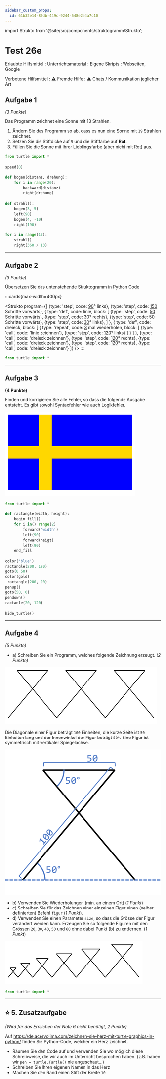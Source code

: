 ```yaml
---
sidebar_custom_props:
  id: 61b32e14-80db-449c-9244-548e2e4a7c10
---
```

import Strukto from '@site/src/components/struktogramm/Strukto';

# Test 26e

Erlaubte Hilfsmittel
: Unterrichtsmaterial
: Eigene Skripts
: Webseiten, Google

Verbotene Hilfsmittel
: ⚠️ Fremde Hilfe
: ⚠️ Chats / Kommunikation jeglicher Art


<Solution webKey="50619fbd-2a82-4608-bd1b-b04a251ef4f6" title="Testfragen" open>

## Aufgabe 1
*(3 Punkte)*

Das Programm zeichnet eine Sonne mit 13 Strahlen.
1. Ändern Sie das Programm so ab, dass es nun eine Sonne mit `19` Strahlen zeichnet.
2. Setzen Sie die Stiftdicke auf `5` und die Stiftfarbe auf **Rot**.
3. Füllen Sie die Sonne mit Ihrer Lieblingsfarbe (aber nicht mit Rot) aus.

```py live_py title=aufgabe1.py id=bc26c5ea-c372-41ed-93bb-66b5059cb5c6 versioned readonly
from turtle import *

speed(0)

def bogen(distanz, drehung):
    for i in range(20):
        backward(distanz)
        right(drehung)

def strahl():
    bogen(3, 5)
    left(90)
    bogen(4, -10)
    right(190)

for i in range(13):
    strahl()
    right(360 / 13)
```

---

## Aufgabe 2
*(3 Punkte)*

Übersetzen Sie das untenstehende Struktogramm in Python Code

:::cards{max-width=400px}

<Strukto program={[
    {type: 'step', code: <span><u>90</u>° links</span>},
    {type: 'step', code: <span><u>150</u> Schritte vorwärts</span>},
    {
        type: 'def', 
        code: <span>linie</span>,
        block: [
            {type: 'step', code: <span><u>50</u> Schritte vorwärts</span>},
            {type: 'step', code: <span><u>30</u>° rechts</span>},
            {type: 'step', code: <span><u>50</u> Schritte vorwärts</span>},
            {type: 'step', code: <span><u>30</u>° links</span>},
        ]
    },
    {
        type: 'def', 
        code: <span>dreieck</span>,
        block: [
            {
                type: 'repeat', 
                code: <span><u>3</u> mal wiederholen</span>,
                block: [
                    {type: 'call', code: 'linie zeichnen'},
                    {type: 'step', code: <span><u>120</u>° links</span>}
                ]
            }
        ]
    },
    {type: 'call', code: 'dreieck zeichnen'},
    {type: 'step', code: <span><u>120</u>° rechts</span>},
    {type: 'call', code: 'dreieck zeichnen'},
    {type: 'step', code: <span><u>120</u>° rechts</span>},
    {type: 'call', code: 'dreieck zeichnen'}
]} />
:::

```py live_py title=aufgabe2.py versioned id=dcb14a5c-d510-40cf-ba1f-78a46e884742 readonly
from turtle import *
```

---

## Aufgabe 3
**(4 Punkte)**

Finden und korrigieren Sie alle Fehler, so dass die folgende Ausgabe entsteht. Es gibt sowohl Syntaxfehler wie auch Logikfehler.

![Schwedische Flagge](images/sweden.svg)

```py live_py title=aufgabe3.py id=94c8484d-c060-4c28-b489-9874f06cf0d8 versioned readonly
from turtle import *

def ractangle(width, height):
    begin_fill()
    for i in() range(2)
        forward('width')
        left(90)
        forward(heigt)
        left(90)
    end_fill

color('blue')
ractangle(200, 120)
goto(0 50)
color(gold)
 ractangle(200, 20)
penup()
goto(50, 0)
pendown()
ractanle(20, 120)

hide_turtle()
```
---

## Aufgabe 4
*(5 Punkte)*

- a) Schreiben Sie ein Programm, welches folgende Zeichnung erzeugt. *(2 Punkte)*

![Figuren](images/figuren.svg)

Die Diagonale einer Figur beträgt `100` Einheiten, die kurze Seite ist `50` Einheiten lang und der Innenwinkel der Figur beträgt `50°`. Eine Figur ist symmetrisch mit vertikaler Spiegelachse.

![Eine Figur --width=200px](images/ghost-dimensions.png)

- b) Verwenden Sie Wiederholungen (min. an einem Ort) (*1 Punkt*)
- c) Schreiben Sie für das Zeichnen einer einzelnen Figur einen (selber definierten) Befehl `figur` (*1 Punkt*).
- d) Verwenden Sie einen Parameter `size`, so dass die Grösse der Figur verändert werden kann. Erzeugen Sie so folgende Figuren mit den Grössen `20`, `30`, `40`, `50` und `60` ohne dabei Punkt (b) zu entfernen. (*1 Punkt*)

![--width=800px](images/increasing-figs.svg)

```py live_py title=aufgabe4.py versioned id=42125786-9de4-422b-b376-42c08fda7ed1 readonly
from turtle import *
```

---

## ⭐ 5. Zusatzaufgabe
*(Wird für das Erreichen der Note 6 nicht benötigt, 2 Punkte)*

Auf https://de.acervolima.com/zeichnen-sie-herz-mit-turtle-graphics-in-python/ finden Sie Python-Code, welcher ein Herz zeichnet.

- Räumen Sie den Code auf und verwenden Sie wo möglich diese Schreibweise, die wir auch im Unterricht besprochen haben. (z.B. haben wir `pen = turtle.Turtle()` nie angeschaut...)
- Schreiben Sie Ihren eigenen Namen in das Herz
- Machen Sie den Rand einen Stift der Breite `10` 

```py live_py title=zusatzaufgabe.py id=69f6f8dd-b21e-45df-bde9-6d0acd9baa65 versioned readonly

```

</Solution>
